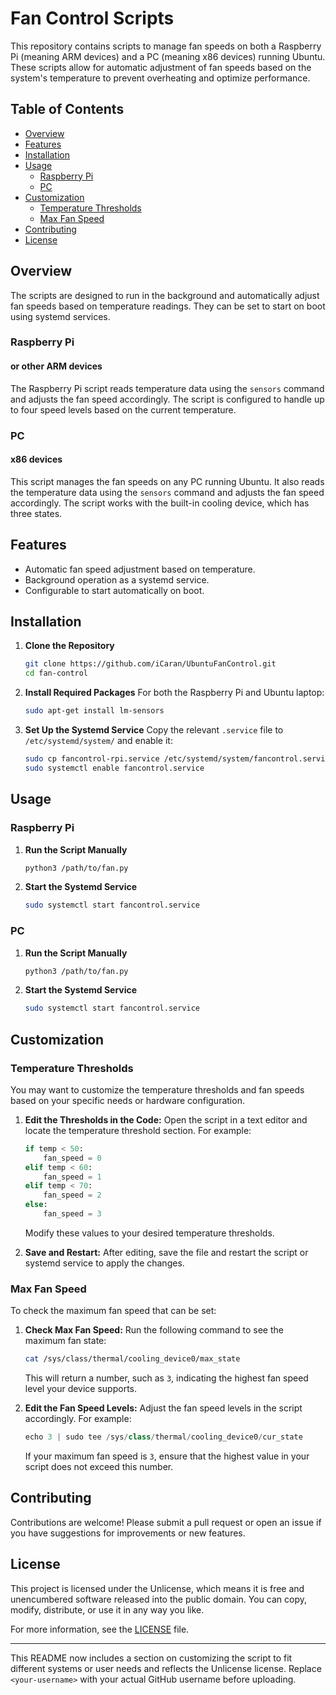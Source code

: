 # Fan Control Scripts

This repository contains scripts to manage fan speeds on both a Raspberry Pi (meaning ARM devices) and a PC (meaning x86 devices) running Ubuntu. These scripts allow for automatic adjustment of fan speeds based on the system's temperature to prevent overheating and optimize performance.

## Table of Contents
- [Overview](#overview)
- [Features](#features)
- [Installation](#installation)
- [Usage](#usage)
  - [Raspberry Pi](#raspberry-pi)
  - [PC](#PC)
- [Customization](#customization)
  - [Temperature Thresholds](#temperature-thresholds)
  - [Max Fan Speed](#max-fan-speed)
- [Contributing](#contributing)
- [License](#license)

## Overview

The scripts are designed to run in the background and automatically adjust fan speeds based on temperature readings. They can be set to start on boot using systemd services.

### Raspberry Pi 
#### or other ARM devices
The Raspberry Pi script reads temperature data using the `sensors` command and adjusts the fan speed accordingly. The script is configured to handle up to four speed levels based on the current temperature.

### PC
#### x86 devices
This script manages the fan speeds on any PC running Ubuntu. It also reads the temperature data using the `sensors` command and adjusts the fan speed accordingly. The script works with the built-in cooling device, which has three states.

## Features
- Automatic fan speed adjustment based on temperature.
- Background operation as a systemd service.
- Configurable to start automatically on boot.

## Installation

1. **Clone the Repository**
   ```bash
   git clone https://github.com/iCaran/UbuntuFanControl.git
   cd fan-control
   ```

2. **Install Required Packages**
   For both the Raspberry Pi and Ubuntu laptop:
   ```bash
   sudo apt-get install lm-sensors
   ```

3. **Set Up the Systemd Service**
   Copy the relevant `.service` file to `/etc/systemd/system/` and enable it:
   ```bash
   sudo cp fancontrol-rpi.service /etc/systemd/system/fancontrol.service
   sudo systemctl enable fancontrol.service
   ```

## Usage

### Raspberry Pi
1. **Run the Script Manually**
   ```bash
   python3 /path/to/fan.py
   ```

2. **Start the Systemd Service**
   ```bash
   sudo systemctl start fancontrol.service
   ```

### PC
1. **Run the Script Manually**
   ```bash
   python3 /path/to/fan.py
   ```

2. **Start the Systemd Service**
   ```bash
   sudo systemctl start fancontrol.service
   ```

## Customization

### Temperature Thresholds

You may want to customize the temperature thresholds and fan speeds based on your specific needs or hardware configuration. 

1. **Edit the Thresholds in the Code:**
   Open the script in a text editor and locate the temperature threshold section. For example:
   ```python
   if temp < 50:
       fan_speed = 0
   elif temp < 60:
       fan_speed = 1
   elif temp < 70:
       fan_speed = 2
   else:
       fan_speed = 3
   ```
   Modify these values to your desired temperature thresholds.

2. **Save and Restart:**
   After editing, save the file and restart the script or systemd service to apply the changes.

### Max Fan Speed

To check the maximum fan speed that can be set:

1. **Check Max Fan Speed:**
   Run the following command to see the maximum fan state:
   ```bash
   cat /sys/class/thermal/cooling_device0/max_state
   ```
   This will return a number, such as `3`, indicating the highest fan speed level your device supports.

2. **Edit the Fan Speed Levels:**
   Adjust the fan speed levels in the script accordingly. For example:
   ```python
   echo 3 | sudo tee /sys/class/thermal/cooling_device0/cur_state
   ```
   If your maximum fan speed is `3`, ensure that the highest value in your script does not exceed this number.

## Contributing

Contributions are welcome! Please submit a pull request or open an issue if you have suggestions for improvements or new features.

## License

This project is licensed under the Unlicense, which means it is free and unencumbered software released into the public domain. You can copy, modify, distribute, or use it in any way you like.

For more information, see the [LICENSE](LICENSE) file.

---

This README now includes a section on customizing the script to fit different systems or user needs and reflects the Unlicense license. Replace `<your-username>` with your actual GitHub username before uploading.
